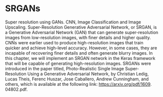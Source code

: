 # SRGANs
Super resolution using GANs.
CNN, Image Classification and Image Upscaling.
Super-Resolution Generative Adversarial Network, or SRGAN, is a Generative Adversarial Network (GAN) that can generate super-resolution images from low-resolution images, with finer details and higher quality. CNNs were earlier used to produce high-resolution images that train quicker and achieve high-level accuracy. However, in some cases, they are incapable of recovering finer details and often generate blurry images. In this chapter, we will implement an SRGAN network in the Keras framework that will be capable of generating high-resolution images. SRGANs were introduced in the paper titled, Photo-Realistic Single Image Super-Resolution Using a Generative Adversarial Network, by Christian Ledig, Lucas Theis, Ferenc Huszar, Jose Caballero, Andrew Cunningham, and others, which is available at the following link: https://arxiv.org/pdf/1609. 04802.pdf.
